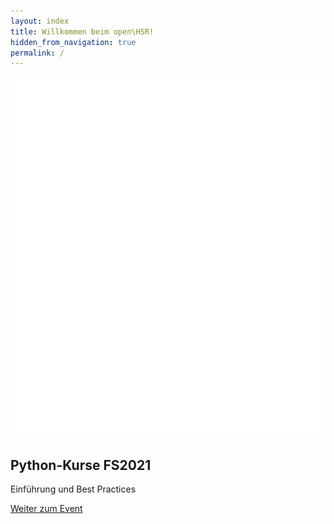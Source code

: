 ```yaml
---
layout: index
title: Willkommen beim open\HSR!
hidden_from_navigation: true
permalink: /
---
```


<article>
    <img class="icon" src="/assets/python/python.svg">
    <h2>Python-Kurse FS2021</h2>
    <p>Einführung und Best Practices</p>
    <a href="/events/python" class="button">Weiter zum Event</a>
</article>
